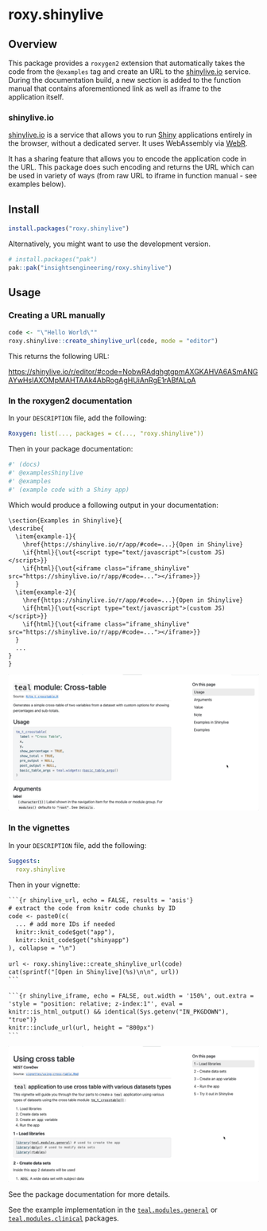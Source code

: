 # roxy.shinylive

## Overview

This package provides a `roxygen2` extension that automatically takes the code
from the `@examples` tag and create an URL to the
[shinylive.io](https://shinylive.io/) service.
During the documentation build, a new section is added to the function manual
that contains aforementioned link as well as iframe to the application itself.

### shinylive.io

[shinylive.io](https://shinylive.io/) is a service that allows you to run
[Shiny](https://shiny.posit.co/) applications entirely in the browser, without
a dedicated server. It uses WebAssembly via
[WebR](https://docs.r-wasm.org/webr/latest/).

It has a sharing feature that allows you to encode the application code in the
URL. This package does such encoding and returns the URL which can be used in
variety of ways (from raw URL to iframe in function manual - see examples
below).

## Install

```r
install.packages("roxy.shinylive")
```

Alternatively, you might want to use the development version.

```r
# install.packages("pak")
pak::pak("insightsengineering/roxy.shinylive")
```

## Usage

### Creating a URL manually

```r
code <- "\"Hello World\""
roxy.shinylive::create_shinylive_url(code, mode = "editor")
```

This returns the following URL:

<https://shinylive.io/r/editor/#code=NobwRAdghgtgpmAXGKAHVA6ASmANGAYwHsIAXOMpMAHTAAk4AbRogAgHUiAnRgE1rABfALpA>

### In the roxygen2 documentation

In your `DESCRIPTION` file, add the following:

```yaml
Roxygen: list(..., packages = c(..., "roxy.shinylive"))
```

Then in your package documentation:

```r
#' (docs)
#' @examplesShinylive
#' @examples
#' (example code with a Shiny app)
```

Which would produce a following output in your documentation:

```Rd
\section{Examples in Shinylive}{
\describe{
  \item{example-1}{
    \href{https://shinylive.io/r/app/#code=...}{Open in Shinylive}
    \if{html}{\out{<script type="text/javascript">(custom JS)</script>}}
    \if{html}{\out{<iframe class="iframe_shinylive" src="https://shinylive.io/r/app/#code=..."></iframe>}}
  }
  \item{example-2}{
    \href{https://shinylive.io/r/app/#code=...}{Open in Shinylive}
    \if{html}{\out{<script type="text/javascript">(custom JS)</script>}}
    \if{html}{\out{<iframe class="iframe_shinylive" src="https://shinylive.io/r/app/#code=..."></iframe>}}
  }
  ...
}
}
```

![example of function](man/figures/function.gif)

### In the vignettes

In your `DESCRIPTION` file, add the following:

```yaml
Suggests:
  roxy.shinylive
```

Then in your vignette:

<!-- markdownlint-disable MD013 -->

````Rmd
```{r shinylive_url, echo = FALSE, results = 'asis'}
# extract the code from knitr code chunks by ID
code <- paste0(c(
  ... # add more IDs if needed
  knitr::knit_code$get("app"),
  knitr::knit_code$get("shinyapp")
), collapse = "\n")

url <- roxy.shinylive::create_shinylive_url(code)
cat(sprintf("[Open in Shinylive](%s)\n\n", url))
```

```{r shinylive_iframe, echo = FALSE, out.width = '150%', out.extra = 'style = "position: relative; z-index:1"', eval = knitr::is_html_output() && identical(Sys.getenv("IN_PKGDOWN"), "true")}
knitr::include_url(url, height = "800px")
```
````

<!-- markdownlint-enable MD013 -->

![example of vignette](man/figures/vignette.gif)

See the package documentation for more details.

<!-- markdownlint-disable MD013 -->

See the example implementation in the [`teal.modules.general`](https://insightsengineering.github.io/teal.modules.general/) or [`teal.modules.clinical`](https://insightsengineering.github.io/teal.modules.clinical/) packages.

<!-- markdownlint-enable MD013 -->
